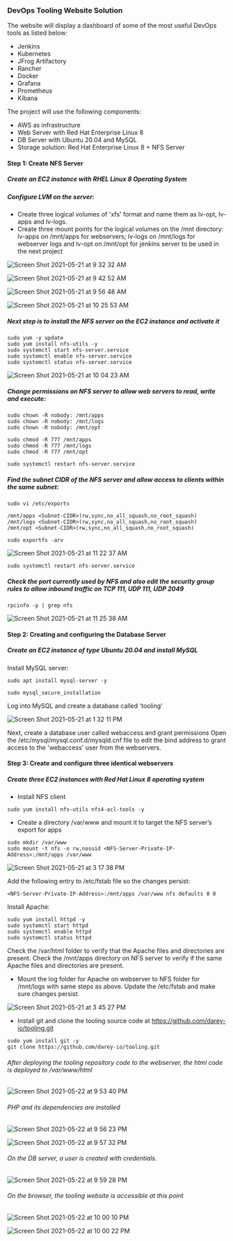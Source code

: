 
### DevOps Tooling Website Solution

The website will display a dashboard of some of the most useful DevOps tools as listed below:
- Jenkins
- Kubernetes
- JFrog Artifactory
- Rancher
- Docker
- Grafana
- Prometheus
- Kibana

The project will use the following components:
- AWS as infrastructure
- Web Server with Red Hat Enterprise Linux 8
- DB Server with Ubuntu 20.04 and MySQL
- Storage solution: Red Hat Enterprise Linux 8 + NFS Server


#### Step 1: Create NFS Server

##### Create an EC2 instance with RHEL Linux 8 Operating System

##### Configure LVM on the server: 
- Create three logical volumes of 'xfs' format and name them as lv-opt, lv-apps and lv-logs.
- Create three mount points for the logical volumes on the /mnt directory: lv-apps on /mnt/apps for webservers; lv-logs on /mnt/logs for webserver logs and lv-opt on /mnt/opt for jenkins server to be used in the next project



![Screen Shot 2021-05-21 at 9 32 32 AM](https://user-images.githubusercontent.com/44268796/119149107-2f935480-ba1b-11eb-8cbc-369bf5dbf387.png)


![Screen Shot 2021-05-21 at 9 42 52 AM](https://user-images.githubusercontent.com/44268796/119149111-315d1800-ba1b-11eb-9593-152b133a674c.png)


![Screen Shot 2021-05-21 at 9 56 48 AM](https://user-images.githubusercontent.com/44268796/119149115-328e4500-ba1b-11eb-8691-c8e0c0b3af49.png)


![Screen Shot 2021-05-21 at 10 25 53 AM](https://user-images.githubusercontent.com/44268796/119153105-f0ff9900-ba1e-11eb-9157-ad8a510ce83a.png)



##### Next step is to install the NFS server on the EC2 instance and activate it
```
sudo yum -y update
sudo yum install nfs-utils -y
sudo systemctl start nfs-server.service
sudo systemctl enable nfs-server.service
sudo systemctl status nfs-server.service
```

![Screen Shot 2021-05-21 at 10 04 23 AM](https://user-images.githubusercontent.com/44268796/119149917-f4455580-ba1b-11eb-8b53-b8e8f1b89e23.png)


##### Change permissions on NFS server to allow web servers to read, write and execute:
```
sudo chown -R nobody: /mnt/apps
sudo chown -R nobody: /mnt/logs
sudo chown -R nobody: /mnt/opt

sudo chmod -R 777 /mnt/apps
sudo chmod -R 777 /mnt/logs
sudo chmod -R 777 /mnt/opt

sudo systemctl restart nfs-server.service
```

##### Find the subnet CIDR of the NFS server and allow access to clients within the same subnet:
```
sudo vi /etc/exports

/mnt/apps <Subnet-CIDR>(rw,sync,no_all_squash,no_root_squash)
/mnt/logs <Subnet-CIDR>(rw,sync,no_all_squash,no_root_squash)
/mnt/opt <Subnet-CIDR>(rw,sync,no_all_squash,no_root_squash)

sudo exportfs -arv
```

![Screen Shot 2021-05-21 at 11 22 37 AM](https://user-images.githubusercontent.com/44268796/119161029-dc270380-ba26-11eb-9e25-43e13337bba9.png)

```
sudo systemctl restart nfs-server.service
```
##### Check the port currently used by NFS and also edit the security group rules to allow inbound traffic on TCP 111, UDP 111, UDP 2049
```
rpcinfo -p | grep nfs
```


![Screen Shot 2021-05-21 at 11 25 38 AM](https://user-images.githubusercontent.com/44268796/119161635-8acb4400-ba27-11eb-9064-420bb62aab99.png)


#### Step 2: Creating and configuring the Database Server

##### Create an EC2 instance of type Ubuntu 20.04 and install MySQL

Install MySQL server:
```
sudo apt install mysql-server -y
```
```
sudo mysql_secure_installation
```

Log into MySQL and create a database called 'tooling'

![Screen Shot 2021-05-21 at 1 32 11 PM](https://user-images.githubusercontent.com/44268796/119176470-2618e500-ba39-11eb-9f24-61b23e81b053.png)


Next, create a database user called webaccess and grant permissions
Open the /etc/mysql/mysql.conf.d/mysqld.cnf file to edit the bind address to grant access to the 'webaccess' user from the webservers.

#### Step 3: Create and configure three identical webservers

##### Create three EC2 instances with Red Hat Linux 8 operating system

- Install NFS client 
```
sudo yum install nfs-utils nfs4-acl-tools -y
```
- Create a directory /var/www and mount it to target the NFS server’s export for apps
```
sudo mkdir /var/www
sudo mount -t nfs -o rw,nosuid <NFS-Server-Private-IP-Address>:/mnt/apps /var/www
```

![Screen Shot 2021-05-21 at 3 17 38 PM](https://user-images.githubusercontent.com/44268796/119187864-e3aad480-ba47-11eb-9cda-225fb86d71ac.png)


Add the following entry to /etc/fstab file so the changes persist:
```
<NFS-Server-Private-IP-Address>:/mnt/apps /var/www nfs defaults 0 0
```
Install Apache:
```
sudo yum install httpd -y
sudo systemctl start httpd
sudo systemctl enable httpd
sudo systemctl status httpd
```

Check the /var/html folder to verify that the Apache files and directories are present. Check the /mnt/apps directory on NFS server to verify if the same Apache files and directories are present.

- Mount the log folder for Apache on webserver to NFS folder for /mnt/logs with same steps as above. Update the /etc/fstab and make sure changes persist.

![Screen Shot 2021-05-21 at 3 45 27 PM](https://user-images.githubusercontent.com/44268796/119190816-d7287b00-ba4b-11eb-8787-568e0f137db4.png)


- Install git and clone the tooling source code at https://github.com/darey-io/tooling.git
``` 
sudo yum install git -y
git clone https://github.com/darey-io/tooling.git
```
###### After deploying the tooling repository code to the webserver, the html code is deployed to /var/www/html 


![Screen Shot 2021-05-22 at 9 53 40 PM](https://user-images.githubusercontent.com/44268796/119260324-50d17d80-bba0-11eb-9b26-e3cbe1f911e9.png)


###### PHP and its dependencies are installed

![Screen Shot 2021-05-22 at 9 56 23 PM](https://user-images.githubusercontent.com/44268796/119260434-bd4c7c80-bba0-11eb-9fcf-f506e8fa0fa5.png)



![Screen Shot 2021-05-22 at 9 57 32 PM](https://user-images.githubusercontent.com/44268796/119260435-bf164000-bba0-11eb-8f00-f2d30624a70e.png)



###### On the DB server, a user is created with credentials.

![Screen Shot 2021-05-22 at 9 59 28 PM](https://user-images.githubusercontent.com/44268796/119260438-c0e00380-bba0-11eb-96e3-a341ff24d225.png)


###### On the browser, the tooling website is accessible at this point




![Screen Shot 2021-05-22 at 10 00 10 PM](https://user-images.githubusercontent.com/44268796/119260518-1ddbb980-bba1-11eb-847a-5b626e843a46.png)




![Screen Shot 2021-05-22 at 10 00 22 PM](https://user-images.githubusercontent.com/44268796/119260522-203e1380-bba1-11eb-97fd-50a446f26d42.png)
































